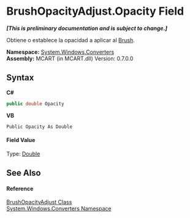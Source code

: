 # BrushOpacityAdjust.Opacity Field
 _**\[This is preliminary documentation and is subject to change.\]**_

Obtiene o establece la opacidad a aplicar al <a href="http://msdn2.microsoft.com/es-es/library/ms634880" target="_blank">Brush</a>.

**Namespace:**&nbsp;<a href="209509be-498c-78bd-c9c1-8c3bc31f7d1f">System.Windows.Converters</a><br />**Assembly:**&nbsp;MCART (in MCART.dll) Version: 0.7.0.0

## Syntax

**C#**<br />
``` C#
public double Opacity
```

**VB**<br />
``` VB
Public Opacity As Double
```


#### Field Value
Type: <a href="http://msdn2.microsoft.com/es-es/library/643eft0t" target="_blank">Double</a>

## See Also


#### Reference
<a href="d8f1b05c-1507-f0a4-5842-8c52f82ad26d">BrushOpacityAdjust Class</a><br /><a href="209509be-498c-78bd-c9c1-8c3bc31f7d1f">System.Windows.Converters Namespace</a><br />
